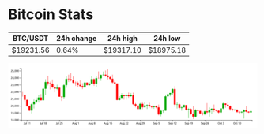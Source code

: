 # Bitcoin Stats

BTC/USDT|24h change|24h high|24h low|
|---|---|---|---|
|$19231.56|0.64%|$19317.10|$18975.18|

<img src="./chart.svg">

